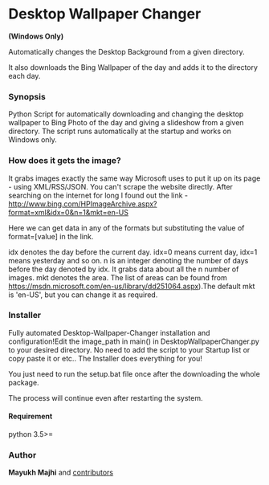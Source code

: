 # Desktop Wallpaper Changer
 
**(Windows Only)**

Automatically changes the Desktop Background from a given directory.

It also downloads the Bing Wallpaper of the day and adds it to the directory each day.

### Synopsis
Python Script for automatically downloading and changing the desktop wallpaper to Bing Photo of the day and giving a slideshow from a given directory. The script runs automatically at the startup and works on Windows only.

### How does it gets the image?
It grabs images exactly the same way Microsoft uses to put it up on its page - using XML/RSS/JSON. You can't scrape the website directly. After searching on the internet for long I found out the link - http://www.bing.com/HPImageArchive.aspx?format=xml&idx=0&n=1&mkt=en-US

Here we can get data in any of the formats but substituting the value of format=[value] in the link.

idx denotes the day before the current day. idx=0 means current day, idx=1 means yesterday and so on. n is an integer denoting the number of days before the day denoted by idx. It grabs data about all the n number of images. mkt denotes the area. The list of areas can be found from https://msdn.microsoft.com/en-us/library/dd251064.aspx).The default mkt is 'en-US', but you can change it as required.

### Installer
Fully automated Desktop-Wallpaper-Changer installation and configuration!Edit the image_path in main() in DesktopWallpaperChanger.py to your desired directory. No need to add the script to your Startup list or copy paste it or etc.. The Installer does everything for you!

You just need to run the setup.bat file once after the downloading the whole package.

The process will continue even after restarting the system.

#### Requirement
python 3.5>=

### Author
**Mayukh Majhi** and [contributors](https://github.com/mmajhi/Desktop-Wallpaper-Changer/network/members)
